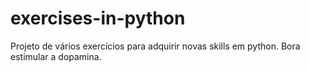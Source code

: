 # exercises-in-python
Projeto de vários exercícios para adquirir novas skills em python. Bora estimular a dopamina.
